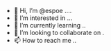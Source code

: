- 👋 Hi, I’m @espoe ....
- 👀 I’m interested in ...
- 🌱 I’m currently learning ..
- 💞️ I’m looking to collaborate on .
- 📫 How to reach me ..

<!---
espoe/espoe is a ✨ special ✨ repository because its `README.md` (this file) appears on your GitHub profile.
You can click the Preview link to take a look at your changes.
--->
